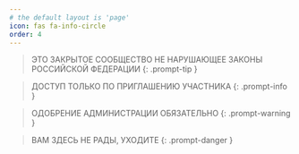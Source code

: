 ```yaml
---
# the default layout is 'page'
icon: fas fa-info-circle
order: 4
---
```


> ЭТО ЗАКРЫТОЕ СООБЩЕСТВО НЕ НАРУШАЮЩЕЕ ЗАКОНЫ РОССИЙСКОЙ ФЕДЕРАЦИИ
{: .prompt-tip }

> ДОСТУП ТОЛЬКО ПО ПРИГЛАШЕНИЮ УЧАСТНИКА
{: .prompt-info }

> ОДОБРЕНИЕ АДМИНИСТРАЦИИ ОБЯЗАТЕЛЬНО
{: .prompt-warning }

> ВАМ ЗДЕСЬ НЕ РАДЫ, УХОДИТЕ
{: .prompt-danger }